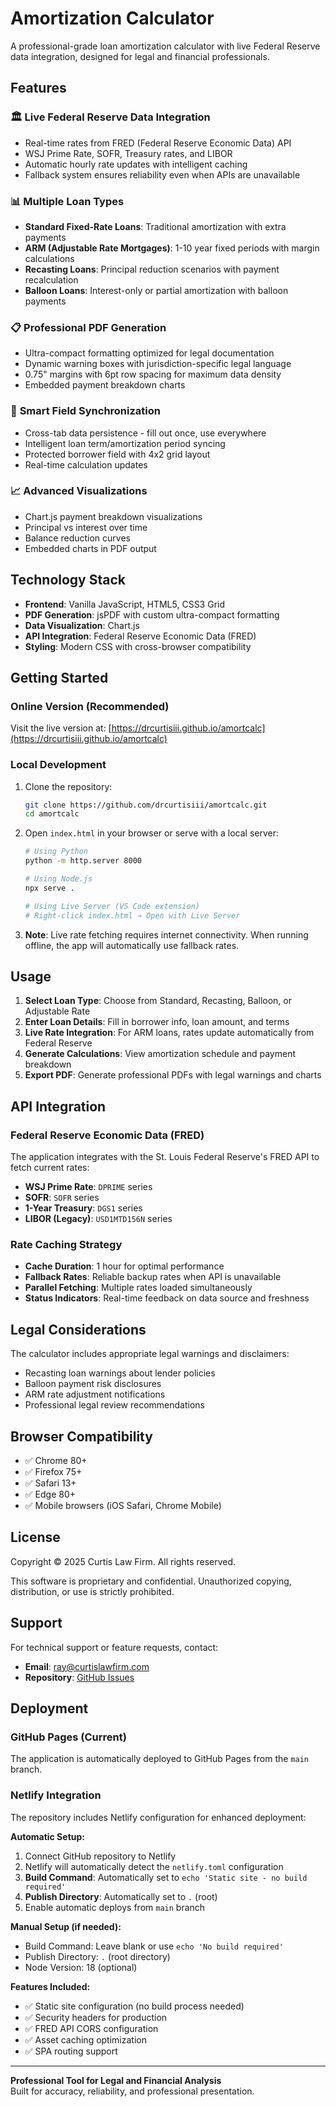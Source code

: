 # Amortization Calculator

A professional-grade loan amortization calculator with live Federal Reserve data integration, designed for legal and financial professionals.

## Features

### 🏛️ **Live Federal Reserve Data Integration**
- Real-time rates from FRED (Federal Reserve Economic Data) API
- WSJ Prime Rate, SOFR, Treasury rates, and LIBOR
- Automatic hourly rate updates with intelligent caching
- Fallback system ensures reliability even when APIs are unavailable

### 📊 **Multiple Loan Types**
- **Standard Fixed-Rate Loans**: Traditional amortization with extra payments
- **ARM (Adjustable Rate Mortgages)**: 1-10 year fixed periods with margin calculations
- **Recasting Loans**: Principal reduction scenarios with payment recalculation
- **Balloon Loans**: Interest-only or partial amortization with balloon payments

### 📋 **Professional PDF Generation**
- Ultra-compact formatting optimized for legal documentation
- Dynamic warning boxes with jurisdiction-specific legal language
- 0.75" margins with 6pt row spacing for maximum data density
- Embedded payment breakdown charts

### 🔄 **Smart Field Synchronization**
- Cross-tab data persistence - fill out once, use everywhere
- Intelligent loan term/amortization period syncing
- Protected borrower field with 4x2 grid layout
- Real-time calculation updates

### 📈 **Advanced Visualizations**
- Chart.js payment breakdown visualizations
- Principal vs interest over time
- Balance reduction curves
- Embedded charts in PDF output

## Technology Stack

- **Frontend**: Vanilla JavaScript, HTML5, CSS3 Grid
- **PDF Generation**: jsPDF with custom ultra-compact formatting
- **Data Visualization**: Chart.js
- **API Integration**: Federal Reserve Economic Data (FRED)
- **Styling**: Modern CSS with cross-browser compatibility

## Getting Started

### Online Version (Recommended)
Visit the live version at: [https://drcurtisiii.github.io/amortcalc](https://drcurtisiii.github.io/amortcalc)

### Local Development
1. Clone the repository:
   ```bash
   git clone https://github.com/drcurtisiii/amortcalc.git
   cd amortcalc
   ```

2. Open `index.html` in your browser or serve with a local server:
   ```bash
   # Using Python
   python -m http.server 8000
   
   # Using Node.js
   npx serve .
   
   # Using Live Server (VS Code extension)
   # Right-click index.html → Open with Live Server
   ```

3. **Note**: Live rate fetching requires internet connectivity. When running offline, the app will automatically use fallback rates.

## Usage

1. **Select Loan Type**: Choose from Standard, Recasting, Balloon, or Adjustable Rate
2. **Enter Loan Details**: Fill in borrower info, loan amount, and terms
3. **Live Rate Integration**: For ARM loans, rates update automatically from Federal Reserve
4. **Generate Calculations**: View amortization schedule and payment breakdown
5. **Export PDF**: Generate professional PDFs with legal warnings and charts

## API Integration

### Federal Reserve Economic Data (FRED)
The application integrates with the St. Louis Federal Reserve's FRED API to fetch current rates:

- **WSJ Prime Rate**: `DPRIME` series
- **SOFR**: `SOFR` series  
- **1-Year Treasury**: `DGS1` series
- **LIBOR (Legacy)**: `USD1MTD156N` series

### Rate Caching Strategy
- **Cache Duration**: 1 hour for optimal performance
- **Fallback Rates**: Reliable backup rates when API is unavailable
- **Parallel Fetching**: Multiple rates loaded simultaneously
- **Status Indicators**: Real-time feedback on data source and freshness

## Legal Considerations

The calculator includes appropriate legal warnings and disclaimers:
- Recasting loan warnings about lender policies
- Balloon payment risk disclosures
- ARM rate adjustment notifications
- Professional legal review recommendations

## Browser Compatibility

- ✅ Chrome 80+
- ✅ Firefox 75+
- ✅ Safari 13+
- ✅ Edge 80+
- ✅ Mobile browsers (iOS Safari, Chrome Mobile)

## License

Copyright © 2025 Curtis Law Firm. All rights reserved.

This software is proprietary and confidential. Unauthorized copying, distribution, or use is strictly prohibited.

## Support

For technical support or feature requests, contact:
- **Email**: ray@curtislawfirm.com
- **Repository**: [GitHub Issues](https://github.com/drcurtisiii/amortcalc/issues)

## Deployment

### GitHub Pages (Current)
The application is automatically deployed to GitHub Pages from the `main` branch.

### Netlify Integration
The repository includes Netlify configuration for enhanced deployment:

**Automatic Setup:**
1. Connect GitHub repository to Netlify
2. Netlify will automatically detect the `netlify.toml` configuration
3. **Build Command**: Automatically set to `echo 'Static site - no build required'`
4. **Publish Directory**: Automatically set to `.` (root)
5. Enable automatic deploys from `main` branch

**Manual Setup (if needed):**
- Build Command: Leave blank or use `echo 'No build required'`
- Publish Directory: `.` (root directory)
- Node Version: 18 (optional)

**Features Included:**
- ✅ Static site configuration (no build process needed)
- ✅ Security headers for production
- ✅ FRED API CORS configuration
- ✅ Asset caching optimization
- ✅ SPA routing support

---

**Professional Tool for Legal and Financial Analysis**  
Built for accuracy, reliability, and professional presentation.
